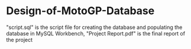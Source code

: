 # Design-of-MotoGP-Database

"script.sql" is the script file for creating the database and populating the database in MySQL Workbench, "Project Report.pdf" is the final report of the project
